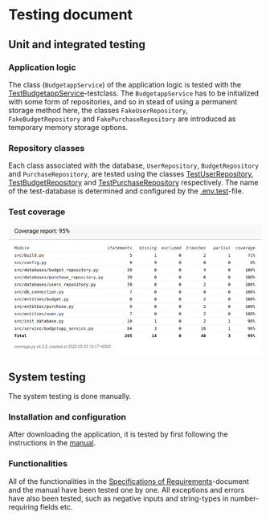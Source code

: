 # Testing document

## Unit and integrated testing

### Application logic

The class (`BudgetappService`) of the application logic is tested with the [TestBudgetappService](https://github.com/NaND3R5/ot-harjoitustyo/blob/master/budgetapp/src/tests/service/budgetapp_service_test.py#L130)-testclass.
The `BudgetappService` has to be initialized with some form of repositories, and so in stead of using a permanent storage method here, the classes 
`FakeUserRepository`, `FakeBudgetRepository` and `FakePurchaseRepository` are introduced as temporary memory storage options. 

### Repository classes

Each class associated with the database, `UserRepository`, `BudgetRepository` and `PurchaseRepository`, are tested using the classes
[TestUserRepository](https://github.com/NaND3R5/ot-harjoitustyo/blob/master/budgetapp/src/tests/databases/user_repository_test.py), [TestBudgetRepository](https://github.com/NaND3R5/ot-harjoitustyo/blob/master/budgetapp/src/tests/databases/budget_repository_test.py) and [TestPurchaseRepository](https://github.com/NaND3R5/ot-harjoitustyo/blob/master/budgetapp/src/tests/databases/purchase_repository_test.py)
respectively. The name of the test-database is determined and configured by the [.env.test](../.env.test)-file.  

### Test coverage

![Coverageresult](./pictures/coverage_report.png)

## System testing

The system testing is done manually.

### Installation and configuration

After downloading the application, it is tested by first following the instructions in the [manual](./kayttoohje.md).

### Functionalities

All of the functionalities in the [Specifications of Requirements](./vaatimusmaarittely.md)-document and the manual have been tested one by one.
All exceptions and errors have also been tested, such as negative inputs and string-types in number-requiring fields etc.

